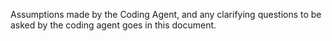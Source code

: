 Assumptions made by the Coding Agent, and any clarifying questions to be asked by the coding agent goes in this document.